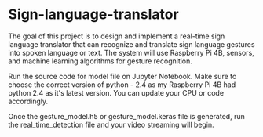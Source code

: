 # Sign-language-translator
The goal of this project is to design and implement a real-time sign language  translator that can recognize and translate sign language gestures into spoken language or  text. The system will use Raspberry Pi 4B, sensors, and machine learning  algorithms for gesture recognition. 

Run the source code for model file on Jupyter Notebook. Make sure to choose the correct version of python - 2.4 as my Raspberry Pi 4B had python 2.4 as it's latest version. You can update your CPU or code accordingly. 

Once the gesture_model.h5 or gesture_model.keras file is generated, run the real_time_detection file and your video streaming will begin. 

